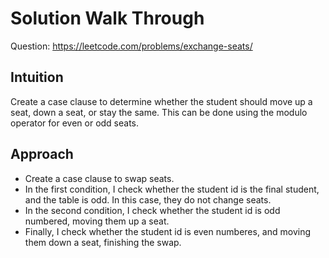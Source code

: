 # Solution Walk Through
Question: https://leetcode.com/problems/exchange-seats/

## Intuition
Create a case clause to determine whether the student should move up a seat, down a seat, or stay the same. This can be done using the modulo operator for even or odd seats.

## Approach
- Create a case clause to swap seats.
- In the first condition, I check whether the student id is the final student, and the table is odd. In this case, they do not change seats.
- In the second condition, I check whether the student id is odd numbered, moving them up a seat.
- Finally, I check whether the student id is even numberes, and moving them down a seat, finishing the swap.